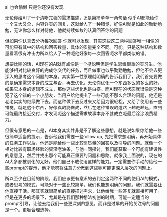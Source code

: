 ai 也会偷懒 只是你还没有发现

无论你给AI了一个清晰完善的需求描述，还是简简单单一两句话 似乎AI都能给你一个又大又全，内容详实的回复，这就给人了一种错觉，好像AI就是如此的勤勤勉勉，无论你怎么样对待他，他就持续如故的认真回答你的问题

但如果你认真去分析每次回答 你就可以发现，其实这些这二两种回答唯一相像的可能只有其中的结构和回答数量，具体的质量完全不同。可能。只是这种结构和数量看着很有冲击力所以给人了一种呃他好像每一次回答呃水平都类似的错。


想要比喻的话，AI现在的AI就有点像是一个挺聪明但是学生思维很重的实习生。他能够相对比较良好的完成你交代的任务，而且做事也似乎勤勤勉勉，但他不会去更深入的思考这个问题的本身。其实第一性原理就明确的告诉我们了，我们首先要做的是确定需求本身的成立与否，再去优化，无论你优化一个东西多么的多么的好，如果它本身的逻辑不成立，那你这些优化也是白搭。而AI现在的状态就很像是这种犯了这个错的一个小朋友，当用户给他提出了一些可能不那么合理的问题，他还是老老实实的继续做下去。而这种做下去反过来又给因为很轻松，又给了使用者一些错觉，就是这个东西，好像真的能做成，然后在这种错误的道路上越走越远，直到可能最终接近交付，才发现呃这个描述需求故事本身不甚成立呃最后涂涂浪费精力。


但很有意思的一点是，AI本身其实并非是不了解这些思想，就是说如果你给他一些很简单适当的提示，告诉他我们需要一些follow up, 先把需求想明确，再开始具体的任务工作以后，他还是能给你一些比较高质量的回答以及引导的问题。就像一个相对比较有职场经验的资深老油条，与他一同探讨，我们能获取一个可能有建设性的意意见，然后并找出那个可能真正重要的问题和思路。就像我上面说的，现在的AI大多都被驯化的太好，他们自己不敢使用这样的能力。一定需要你手动的给他一些prompt的提示，他才能嗯将注意力分散到这些呃可能更深入层次的问题上。

所以至少在目前的阶段，我们应该更有意识的去判定这两种不同的使用AI的模式，或者思考的模式，可能对于一些比较简单，我们也能想明确的问题。我们就需要让他直接干活。那其实就很简单的直接描述需求，让他给我一些答复就直接可用了。但是在更多的场景下，尤其是在我们那种想法初创的时期，可能一定适当的prompt引导，让他去给我们一些更深刻的意见，而非是过早的开始关注号的问题是一个。更呃合理选择。
